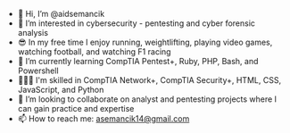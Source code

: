 - 👋 Hi, I’m @aidsemancik
- 👀 I’m interested in cybersecurity - pentesting and cyber forensic analysis
- 😎 In my free time I enjoy running, weightlifting, playing video games, watching football, and watching F1 racing
- 📖 I’m currently learning CompTIA Pentest+, Ruby, PHP, Bash, and Powershell
- 👨🏼‍💻 I'm skilled in CompTIA Network+, CompTIA Security+, HTML, CSS, JavaScript, and Python
- 💞 I’m looking to collaborate on analyst and pentesting projects where I can gain practice and expertise
- 📫 How to reach me: asemancik14@gmail.com

<!---
aidsemancik/aidsemancik is a ✨ special ✨ repository because its `README.md` (this file) appears on your GitHub profile.
You can click the Preview link to take a look at your changes.
--->
